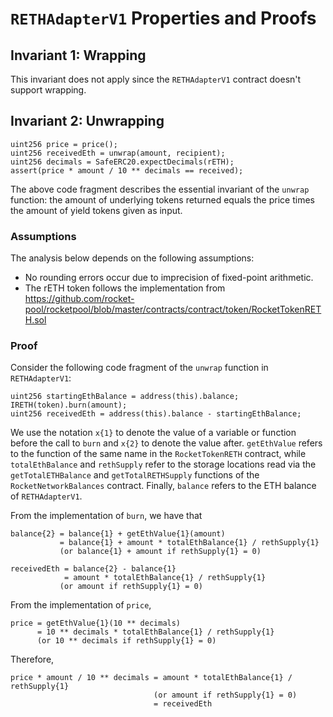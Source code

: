 # `RETHAdapterV1` Properties and Proofs

## Invariant 1: Wrapping

This invariant does not apply since the `RETHAdapterV1` contract doesn't support wrapping.

## Invariant 2: Unwrapping

```solidity=
uint256 price = price();
uint256 receivedEth = unwrap(amount, recipient);
uint256 decimals = SafeERC20.expectDecimals(rETH);
assert(price * amount / 10 ** decimals == received);
```

The above code fragment describes the essential invariant of the `unwrap` function: the amount of underlying tokens returned equals the price times the amount of yield tokens given as input.

### Assumptions

The analysis below depends on the following assumptions:

* No rounding errors occur due to imprecision of fixed-point arithmetic.
* The rETH token follows the implementation from https://github.com/rocket-pool/rocketpool/blob/master/contracts/contract/token/RocketTokenRETH.sol

### Proof

Consider the following code fragment of the `unwrap` function in `RETHAdapterV1`:

```solidity=
uint256 startingEthBalance = address(this).balance;
IRETH(token).burn(amount);
uint256 receivedEth = address(this).balance - startingEthBalance;
```

We use the notation `x{1}` to denote the value of a variable or function before the call to `burn` and `x{2}` to denote the value after. `getEthValue` refers to the function of the same name in the `RocketTokenRETH` contract, while `totalEthBalance` and `rethSupply` refer to the storage locations read via the `getTotalETHBalance` and `getTotalRETHSupply` functions of the `RocketNetworkBalances` contract. Finally, `balance` refers to the ETH balance of `RETHAdapterV1`.

From the implementation of `burn`, we have that

```
balance{2} = balance{1} + getEthValue{1}(amount)
           = balance{1} + amount * totalEthBalance{1} / rethSupply{1}
           (or balance{1} + amount if rethSupply{1} = 0)

receivedEth = balance{2} - balance{1}
            = amount * totalEthBalance{1} / rethSupply{1}
           (or amount if rethSupply{1} = 0)
```

From the implementation of `price`,

```
price = getEthValue{1}(10 ** decimals)
      = 10 ** decimals * totalEthBalance{1} / rethSupply{1}
      (or 10 ** decimals if rethSupply{1} = 0)
```

Therefore,

```
price * amount / 10 ** decimals = amount * totalEthBalance{1} / rethSupply{1}
                                (or amount if rethSupply{1} = 0)
                                = receivedEth
```
